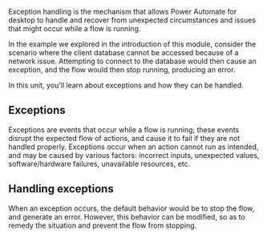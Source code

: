 Exception handling is the mechanism that allows Power Automate for desktop to handle and recover from unexpected circumstances and issues that might occur while a flow is running.

In the example we explored in the introduction of this module, consider the scenario where the client database cannot be accessed because of a network issue. Attempting to connect to the database would then cause an exception, and the flow would then stop running, producing an error.

In this unit, you'll learn about exceptions and how they can be handled.

## Exceptions

Exceptions are events that occur while a flow is running; these events disrupt the expected flow of actions, and cause it to fail if they are not handled properly. Exceptions occur when an action cannot run as intended, and may be caused by various factors: incorrect inputs, unexpected values, software/hardware failures, unavailable resources, etc.

## Handling exceptions

When an exception occurs, the default behavior would be to stop the flow, and generate an error. However, this behavior can be modified, so as to remedy the situation and prevent the flow from stopping.
